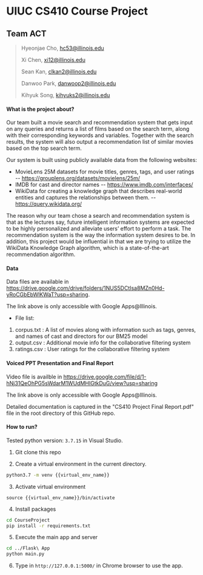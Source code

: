 # UIUC CS410 Course Project
## Team ACT
> Hyeonjae Cho, hc53@illinois.edu
> 
> Xi Chen, xi12@illinois.edu
> 
> Sean Kan, clkan2@illinois.edu
> 
> Danwoo Park, danwoop2@illinois.edu
> 
> Kihyuk Song, kihyuks2@illinois.edu

#### What is the project about?
Our team built a movie search and recommendation system that gets input on any queries and returns a list of films based on the search term, along with their corresponding keywords and variables. Together with the search results, the system will also output a recommendation list of similar movies based on the top search term.

Our system is built using publicly available data from the following websites:
- MovieLens 25M datasets for movie titles, genres, tags, and user ratings
-- https://grouplens.org/datasets/movielens/25m/
- IMDB for cast and director names
-- https://www.imdb.com/interfaces/
- WikiData for creating a knowledge graph that describes real-world entities and captures the relationships between them.
-- https://query.wikidata.org/

The reason why our team chose a search and recommendation system is that as the lectures say, future intelligent information systems are expected to be highly personalized and alleviate users’ effort to perform a task. The recommendation system is the way the information system desires to be. In addition, this project would be influential in that we are trying to utilize the WikiData Knowledge Graph algorithm, which is a state-of-the-art recommendation algorithm.

#### Data
Data files are available in https://drive.google.com/drive/folders/1NUS5DCtIsa8MZn0Hd-yRoCGbEbWlKWaT?usp=sharing.

The link above is only accessible with Google Apps@Illinois.

- File list:
1) corpus.txt : A list of movies along with information such as tags, genres, and names of cast and directors for our BM25 model
2) output.csv : Additional movie info for the collaborative filtering system
3) ratings.csv : User ratings for the collaborative filtering system 

#### Voiced PPT Presentation and Final Report
Video file is availble in https://drive.google.com/file/d/1-hNj31QeOhPG5sWdarM1WUdMHIGtkDuG/view?usp=sharing

The link above is only accessible with Google Apps@Illinois.

Detailed documentation is captured in the "CS410 Project Final Report.pdf" file in the root directory of this GitHub repo.

#### How to run?
Tested python version: `3.7.15` in Visual Studio.

1. Git clone this repo

2. Create a virtual environment in the current directory.
```bash
python3.7 -m venv {{virtual_env_name}}
```

3. Activate virtual environment
```
source {{virtual_env_name}}/bin/activate
```

4. Install packages
```bash
cd CourseProject
pip install -r requirements.txt
```

5. Execute the main app and server
```bash
cd ../Flask\ App
python main.py
```

6. Type in `http://127.0.0.1:5000/` in Chrome browser to use the app.
